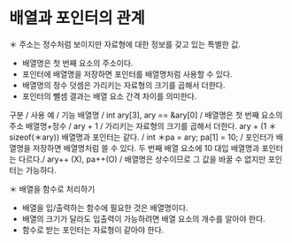 # 배열과 포인터의 관계

＊ 주소는 정수처럼 보이지만 자료형에 대한 정보를 갖고 있는 특별한 값.

- 배열명은 첫 번째 요소의 주소이다.
- 포인터에 배열명을 저장하면 포인터를 배열명처럼 사용할 수 있다.
- 배열명의 정수 덧셈은 가리키는 자료형의 크기를 곱해서 더한다.
- 포인터의 뺄셈 결과는 배열 요소 간격 차이를 의미한다.

구분                    / 사용 예                      / 기능
배열명                 / int ary[3], ary == &ary[0]  / 배열명은 첫 번째 요소의 주소
배열명+정수            / ary + 1                     / 가리키는 자료형의 크기를 곱해서 더한다. ary + (1 ＊ sizeof(＊ary))
배열명과 포인터는 같다. / int ＊pa = ary; pa[1] = 10; / 포인터가 배열명을 저장하면 배열명처럼 쓸 수 있다. 두 번째 배열 요소에 10 대입
배열명과 포인터는 다르다./ ary++ (X), pa++(O)          / 배열명은 상수이므로 그 값을 바꿀 수 없지만 포인터는 가능하다.

＊ 배열을 함수로 처리하기

- 배열을 입/출력하는 함수에 필요한 것은 배열명이다.
- 배열의 크기가 달라도 입출력이 가능하려면 배열 요소의 개수를 알아야 한다.
- 함수로 받는 포인터는 자료형이 같아야 한다.
